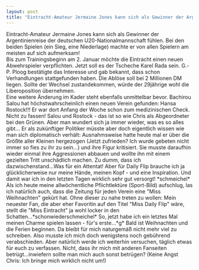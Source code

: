 ```yaml
---
layout: post
title: "Eintracht-Amateur Jermaine Jones kann sich als Gewinner der Argentinienreise der deutschen U20-Nationalmannschaft fühlen."
---
```


Eintracht-Amateur Jermaine Jones kann sich als Gewinner der Argentinienreise der deutschen U20-Nationalmannschaft fühlen. Bei den beiden Spielen (ein Sieg, eine Niederlage) machte er von allen Spielern am meisten auf sich aufmerksam!  
Bis zum Trainingsbeginn am 2. Januar möchte die Eintracht einen neuen Abwehrspieler verpflichten. Jetzt soll es der Tscheche Karel Rada sein. G.-P. Ploog bestätigte das Interesse und gab bekannt, dass schon Verhandlungen stattgefunden haben. Die Ablöse soll bei 2 Millionen DM liegen. Sollte der Wechsel zustandekommen, würde der 29jährige wohl die Liberoposition übernehmen.  
Eine weitere Änderung im Kader steht ebenfalls unmittelbar bevor. Bachirou Salou hat höchstwahrscheinlich einen neuen Verein gefunden: Hansa Rostock!!! Er war dort Anfang der Woche schon zum medizinischen Check. Nicht zu fassen! Salou und Rostock - das ist so wie Chris als Abgeordneter bei den Grünen. Aber man wundert sich ja immer wieder, was es so alles gibt... Er als zukünftiger Politiker müsste aber doch eigentlich wissen wie man sich diplomatisch verhält: Ausnahmsweise hatte heute mal er über die Größte aller Kleinen hergezogen (Jetzt zufrieden? Ich wurde gebeten nicht immer so fies zu ihr zu sein...) und ihre Figur kritisiert. Sie musste daraufhin wieder einmal ihre Aggressionen abbauen und wollte ihn mit einem gezielten Tritt unschädlich machen. Zu dumm, dass ich dazwischenstand...Was für ein Attentat! Aber für Daily Flip brauche ich ja glücklicherweise nur meine Hände, meinen Kopf - und eine Inspiration. Und damit war ich in den letzten Tagen wirklich sehr gut versorgt! \*schmeichel\*  
Als ich heute meine allwöchentliche Pflichtlektüre (Sport-Bild) aufschlug, las ich natürlich auch, dass die Zeitung für jeden Verein eine "Miss Weihnachten" gekürt hat. Ohne dieser zu nahe treten zu wollen: Mein neuester Fan, die aber eher Favoritin auf den Titel "Miss Daily Flip" wäre, stellt die "Miss Eintracht" ja wohl locker in den Schatten...\*schonwiederschmeichel\* So, jetzt habe ich ein letztes Mal meinen Charme spielen lassen - für's erste...\*g\* Bald ist Weihnachten und die Ferien beginnen. Da bleibt für mich naturgemäß nicht mehr viel zu schreiben. Also musste ich mich doch wenigstens noch gebührend verabschieden. Aber natürlich werde ich weiterhin versuchen, täglich etwas für euch zu verfassen. Nicht, dass ihr mich mit anderen Fanseiten betrügt...inwiefern sollte man mich auch sonst betrügen? (Keine Angst Chris: Ich bringe mich wirklich nicht um!)
